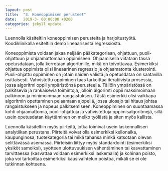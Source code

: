 ```yaml
---
layout: post
title:  "3. Koneoppimisen perusteet"
date:   2019-3- 00:00:00 +0200
categories: jekyll update
---
```

Luennolla käsiteltiin koneoppimisen perusteita ja harjoitustyötä. Koodiklinikalla esiteltiin demo lineaarisesta regressiosta.

Koneoppimista voidaan jakaa neljään pääkategoriaan, ohjattuun, puoli-ohjattuun ja ohjaamattomaan oppimiseen. Ohjaamisella viitataan tässä opetusdataan, jolla kerrotaan algoritmille, mikä on toivottavaa. Esimerkiksi ohjattua oppimista olisi lineaarinen regressio ja ohjaamatonta klusterointi. Puoli-ohjattu oppiminen on jotain näiden välistä ja opetusdataa on saatavilla osittaisesti. Vahvistettu oppiminen taas tarkoittaa iteratiivista prosessia, jossa algoritmi oppii ympäristönsä perusteella. Tällöin ympäristössä on palkitsevia ja rankaisevia toimintoja, jolloin algorimti oppii maksimoimaan palkinnon ja minimoinmaan rangaistuksen. Tästä esimerkki olisi vaikkapa algoritmin opettaminen pelaamaan ajopeliä, jossa ulosajo tai hitaus johtaa rangaistukseen ja nopeus palkitsemiseen. Koneoppiminen on suuntaamassa kohti ohjaamattomia, puoli-ohjattuja ja vahvistettuja oppimisalgoritmejä, sillä usein opetusdatan käyttäminen on melko työlästä ja siten myös kallista.

Luennolla käsiteltiin myös piirteitä, jotka toimivat usein laskennallisen analytiikan perustana. Piirteitä voivat olla esimerkiksi kellonaika, kaupunginosa, tuotekategoria tai mikä tahansa minkä katsotaan olevan selittävässä asemassa. Piirteisiin liittyy myös standardointi (esimerkiksi yksiköt samoiksi), syötteen ulottuvuukisen vähentäminen tai kasvattaminen tarvittaessa (kasvattaa voidaan esimerkiksi laskemalla) ja kohinan poisto, joka voi tarkoittaa esimerkiksi kausivaihtelun poistoa, mikäli se ei ole tutkinnan kohteena.

